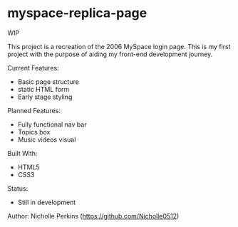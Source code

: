 # myspace-replica-page

WIP

This project is a recreation of the 2006 MySpace login page. This is my first project with the purpose of aiding my front-end development journey.

Current Features:
- Basic page structure
- static HTML form
- Early stage styling

Planned Features:
- Fully functional nav bar
- Topics box
- Music videos visual

Built With:
- HTML5
- CSS3

Status:
- Still in development

Author:
Nicholle Perkins (https://github.com/Nicholle0512)
